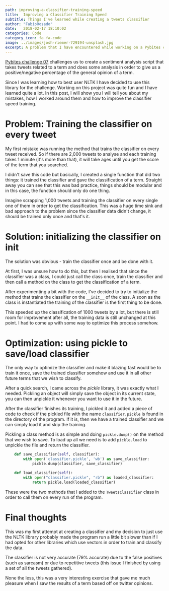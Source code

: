 ```yaml
---
path: improving-a-classifier-training-speed
title:  Improving a Classifier Training Speed
subtitle: Things I've learned while creating a tweets classifier
author: "FabioRosado"
date:   2018-02-17 18:10:02
categories: Code
category_icon: fa fa-code
image: ../images/josh-riemer-729194-unsplash.jpg
excerpt: A problem that I have encountered while working on a Pybites challenge, libraries used and how I have optimized the tweets classifier to be faster.
---
```

[Pybites challenge 07](https://pybit.es/codechallenge07.html) challenges us to create a sentiment analysis script that takes tweets related to a term and does some analysis in order to give us a positive/negative percentage of the general opinion of a term.

Since I was learning how to best user NLTK I have decided to use this library for the challenge. Working on this project was quite fun and I have learned quite a lot. In this post, I will show you I will tell you about my mistakes, how I worked around them and how to improve the classifier speed training.

# Problem: Training the classifier on every tweet

My first mistake was running the method that trains the classifier on every tweet received. So if there are 2,000 tweets to analyse and each training takes 1 minute (it's more than that), it will take ages until you get the score of the term that you searched.

I didn't save this code but basically, I created a single function that did two things: it trained the classifier and gave the classification of a term. Straight away you can see that this was bad practice, things should be modular and in this case, the function should only do one thing.

Imagine scrapping 1,000 tweets and training the classifier on every single one of them in order to get the classification. This was a huge time sink and bad approach to the problem since the classifier data didn't change, it should be trained only once and that's it.

# Solution: initializing the classifier on __init__

The solution was obvious - train the classifier once and be done with it.

At first, I was unsure how to do this, but then I realised that since the classifier was a class, I could just call the class once, train the classifier and then call a method on the class to get the classification of a term.

After experimenting a bit with the code, I've decided to try to initialize the method that trains the classifier on the `__init__` of the class. A soon as the class is instantiated the training of the classifier is the first thing to be done.

This speeded up the classification of 1000 tweets by a lot, but there is still room for improvement after all, the training data is still unchanged at this point. I had to come up with some way to optimize this process somehow.

# Optimization: using pickle to save/load classifier

The only way to optimize the classifier and make it blazing fast would be to train it once, save the trained classifier somehow and use it in all other future terms that we wish to classify.

After a quick search, I came across the _pickle_ library, it was exactly what I needed. Pickling an object will simply save the object in its current state, you can then unpickle it whenever you want to use it in the future.

After the classifier finishes its training, I pickled it and added a piece of code to check if the pickled file with the name `classifier.pickle` is found in the directory of the program. If it is, then we have a trained classifier and we can simply load it and skip the training. 

Pickling a class method is as simple and doing `pickle.dump()`  on the method that we wish to save. To load up all we need is to add `pickle.load` to unpickle the file and return the classifier.

```python
    def save_classifier(self, classifier):
        with open('classifier.pickle', 'wb') as save_classifier:
            pickle.dump(classifier, save_classifier)

    def load_classifier(self):
        with open("classifier.pickle", "rb") as loaded_classifier:
            return pickle.load(loaded_classifier)
```

These were the two methods that I added to the `TweetsClassifier` class in order to call them on every run of the program.

# Final thoughts

This was my first attempt at creating a classifier and my decision to just use the NLTK library probably made the program run a little bit slower than if I had opted for other libraries which use vectors in order to train and classify the data.

The classifier is not very accurate (79% accurate) due to the false positives (such as sarcasm) or due to repetitive tweets (this issue I finished by using a set of all the tweets gathered).

None the less, this was a very interesting exercise that gave me much pleasure when I saw the results of a term based off on twitter opinions.